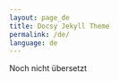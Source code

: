 ```yaml
---
layout: page_de
title: Docsy Jekyll Theme
permalink: /de/
language: de
---
```

Noch nicht übersetzt

